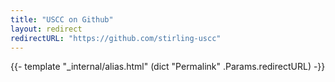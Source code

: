 ```yaml
---
title: "USCC on Github"
layout: redirect
redirectURL: "https://github.com/stirling-uscc"
---
```


{{- template "_internal/alias.html" (dict "Permalink" .Params.redirectURL) -}}
